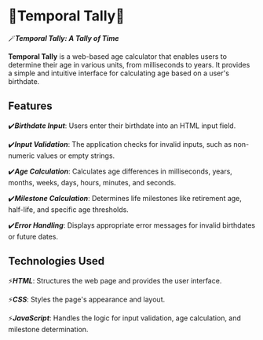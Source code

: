 # 🌟Temporal Tally🌟

🪄***Temporal Tally: A Tally of Time***

**Temporal Tally** is a web-based age calculator that enables users to determine their age in various units, from milliseconds to years. It provides a simple and intuitive interface for calculating age based on a user's birthdate.

## Features

✔️***Birthdate Input***: Users enter their birthdate into an HTML input field.

✔️***Input Validation***: The application checks for invalid inputs, such as non-numeric values or empty strings.

✔️***Age Calculation***: Calculates age differences in milliseconds, years, months, weeks, days, hours, minutes, and seconds.

✔️***Milestone Calculation***: Determines life milestones like retirement age, half-life, and specific age thresholds.

✔️***Error Handling***: Displays appropriate error messages for invalid birthdates or future dates.

## Technologies Used

⚡***HTML***: Structures the web page and provides the user interface.

⚡***CSS***: Styles the page's appearance and layout.

⚡***JavaScript***: Handles the logic for input validation, age calculation, and milestone determination.

